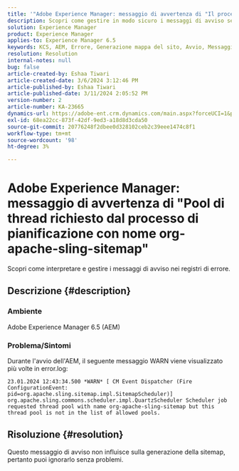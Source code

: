 ```yaml
---
title: '"Adobe Experience Manager: messaggio di avvertenza di "Il processo di pianificazione ha richiesto un pool di thread denominato org-apache-sling-sitemap""'
description: Scopri come gestire in modo sicuro i messaggi di avviso senza impatto durante l’avvio dell’AEM.
solution: Experience Manager
product: Experience Manager
applies-to: Experience Manager 6.5
keywords: KCS, AEM, Errore, Generazione mappa del sito, Avvio, Messaggio di avviso, Error.log, Pool di thread
resolution: Resolution
internal-notes: null
bug: false
article-created-by: Eshaa Tiwari
article-created-date: 3/6/2024 3:12:46 PM
article-published-by: Eshaa Tiwari
article-published-date: 3/11/2024 2:05:52 PM
version-number: 2
article-number: KA-23665
dynamics-url: https://adobe-ent.crm.dynamics.com/main.aspx?forceUCI=1&pagetype=entityrecord&etn=knowledgearticle&id=ce4145f6-cbdb-ee11-904d-6045bd006b4b
exl-id: 68ea22cc-873f-42df-9ed3-a18d8d3cda50
source-git-commit: 20776248f2dbee0d328102ceb2c39eee1474c8f1
workflow-type: tm+mt
source-wordcount: '98'
ht-degree: 3%

---
```


# Adobe Experience Manager: messaggio di avvertenza di &quot;Pool di thread richiesto dal processo di pianificazione con nome org-apache-sling-sitemap&quot;


Scopri come interpretare e gestire i messaggi di avviso nei registri di errore.

## Descrizione {#description}


### <b>Ambiente</b>

Adobe Experience Manager 6.5 (AEM)

### Problema/Sintomi

Durante l&#39;avvio dell&#39;AEM, il seguente messaggio WARN viene visualizzato più volte in error.log:


```
23.01.2024 12:43:34.500 *WARN* [ CM Event Dispatcher (Fire ConfigurationEvent: pid=org.apache.sling.sitemap.impl.SitemapScheduler)]  org.apache.sling.commons.scheduler.impl.QuartzScheduler Scheduler job requested thread pool with name org-apache-sling-sitemap but this thread pool is not in the list of allowed pools.
```





## Risoluzione {#resolution}


Questo messaggio di avviso non influisce sulla generazione della sitemap, pertanto puoi ignorarlo senza problemi.
